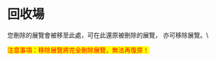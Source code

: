 # 回收場

您刪除的展覽會被移至此處，可在此還原被刪除的展覽， 亦可移除展覽。\


<mark style="color:red;">注意事項：移除展覽將完全刪除展覽，無法再復原！</mark>
